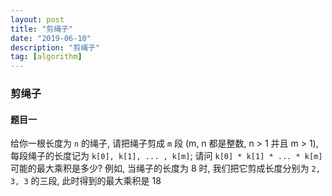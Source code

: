 ```yaml
---
layout: post
title: "剪绳子"
date: "2019-06-10"
description: "剪绳子"
tag: [algorithm]
---
```


### 剪绳子

#### 题目一
给你一根长度为 `n` 的绳子, 请把绳子剪成 `m` 段 (m, n 都是整数, n > 1 并且 m > 1), 每段绳子的长度记为 `k[0], k[1], ... , k[m]`; 请问 `k[0] * k[1] * ... * k[m]` 可能的最大乘积是多少? 例如, 当绳子的长度为 8 时, 我们把它剪成长度分别为 `2, 3, 3` 的三段, 此时得到的最大乘积是 18
